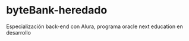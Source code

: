# byteBank-heredado
Especialización back-end con Alura, programa oracle next education
en desarrollo
